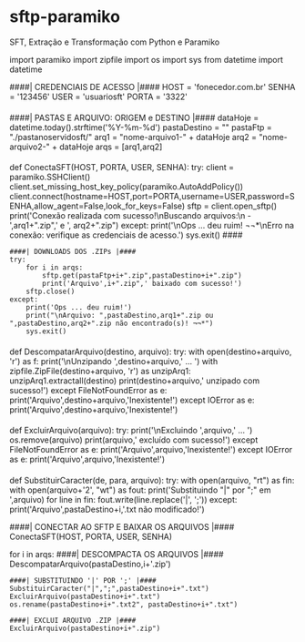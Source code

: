 # sftp-paramiko
SFT, Extração e Transformação com Python e Paramiko


import paramiko
import zipfile
import os
import sys
from datetime import datetime

####| CREDENCIAIS DE ACESSO |####
HOST  = 'fonecedor.com.br'
SENHA = '123456'
USER  = 'usuariosft'
PORTA = '3322'
####

####| PASTAS E ARQUIVO: ORIGEM e DESTINO |####
dataHoje = datetime.today().strftime('%Y-%m-%d')
pastaDestino = ""
pastaFtp = "./pastanoservidosft/"
arq1 = "nome-arquivo1-" + dataHoje
arq2 = "nome-arquivo2-" + dataHoje
arqs = [arq1,arq2]
####

####
def ConectaSFT(HOST, PORTA, USER, SENHA):
    try:
        client = paramiko.SSHClient()
        client.set_missing_host_key_policy(paramiko.AutoAddPolicy())
        client.connect(hostname=HOST,port=PORTA,username=USER,password=SENHA,allow_agent=False,look_for_keys=False)
        sftp = client.open_sftp()
        print('Conexão realizada com sucesso!\nBuscando arquivos:\n - ',arq1+".zip",' e ', arq2+".zip")
    except:
        print('\nOps ... deu ruim! ¬¬*\nErro na conexão: verifique as credenciais de acesso.')
        sys.exit()
    ####

    ####| DOWNLOADS DOS .ZIPs |####
    try:   
        for i in arqs:
            sftp.get(pastaFtp+i+".zip",pastaDestino+i+".zip")
            print('Arquivo',i+".zip",' baixado com sucesso!') 
        sftp.close()
    except:
        print('Ops ... deu ruim!')
        print("\nArquivo: ",pastaDestino,arq1+".zip ou ",pastaDestino,arq2+".zip não encontrado(s)! ¬¬*")
        sys.exit()
####

####
def DescompatarArquivo(destino, arquivo):
    try:
        with open(destino+arquivo, 'r') as f:
            print('\nUnzipando ',destino+arquivo,' ... ')
            with zipfile.ZipFile(destino+arquivo, 'r') as unzipArq1:
                unzipArq1.extractall(destino)
                print(destino+arquivo,' unzipado com sucesso!')
    except FileNotFoundError as e:
        print('Arquivo',destino+arquivo,'Inexistente!')
    except IOError as e:
        print('Arquivo',destino+arquivo,'Inexistente!')

####
def ExcluirArquivo(arquivo):
    try:
        print('\nExcluindo ',arquivo,' ... ')
        os.remove(arquivo)
        print(arquivo,' excluído com sucesso!')
    except FileNotFoundError as e:
        print('Arquivo',arquivo,'Inexistente!')
    except IOError as e:
        print('Arquivo',arquivo,'Inexistente!')
 
#### 
def SubstituirCaracter(de, para, arquivo):
    try:
        with open(arquivo, "rt") as fin:
            with open(arquivo+'2', "wt") as fout:
                print('Substituindo "|" por ";" em ',arquivo)
                for line in fin:
                    fout.write(line.replace('|', ';'))
    except:
        print('Arquivo',pastaDestino+i,'.txt não modificado!')


####| CONECTAR AO SFTP E BAIXAR OS ARQUIVOS |####
ConectaSFT(HOST, PORTA, USER, SENHA)

for i in arqs:
    ####| DESCOMPACTA OS ARQUIVOS |####
    DescompatarArquivo(pastaDestino,i+'.zip')  
    
    ####| SUBSTITUINDO '|' POR ';' |####
    SubstituirCaracter("|",";",pastaDestino+i+".txt")
    ExcluirArquivo(pastaDestino+i+".txt")
    os.rename(pastaDestino+i+".txt2", pastaDestino+i+".txt")
    
    ####| EXCLUI ARQUIVO .ZIP |####  
    ExcluirArquivo(pastaDestino+i+".zip")
    
    
